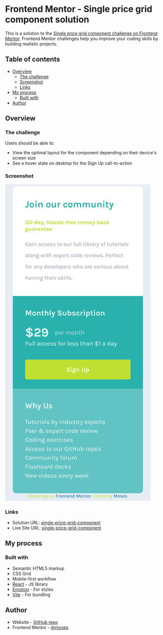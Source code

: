 # Frontend Mentor - Single price grid component solution

This is a solution to the [Single price grid component challenge on Frontend Mentor](https://www.frontendmentor.io/challenges/single-price-grid-component-5ce41129d0ff452fec5abbbc). Frontend Mentor challenges help you improve your coding skills by building realistic projects.

## Table of contents

- [Overview](#overview)
  - [The challenge](#the-challenge)
  - [Screenshot](#screenshot)
  - [Links](#links)
- [My process](#my-process)
  - [Built with](#built-with)
- [Author](#author)

## Overview

### The challenge

Users should be able to:

- View the optimal layout for the component depending on their device's screen size
- See a hover state on desktop for the Sign Up call-to-action

### Screenshot

![](./screenshot.jpg)

### Links

- Solution URL: [single-price-grid-component](https://github.com/mbtenkorang/single-price-grid-component)
- Live Site URL: [single-price-grid-component](https://single-price-grid-component-fem.onrender.com)

## My process

### Built with

- Semantic HTML5 markup
- CSS Grid
- Mobile-first workflow
- [React](https://react.dev/) - JS library
- [Emotion](https://emotion.sh/) - For styles
- [Vite](https://vitejs.dev/) - For bundling

## Author

- Website - [GitHub repo](https://github.com/mbtenkorang)
- Frontend Mentor - [@moses](https://www.frontendmentor.io/profile/mbtenkorang)
